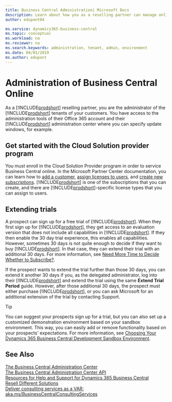 ```yaml
---
title: Business Central Administration| Microsoft Docs
description: Learn about how you as a reselling partner can manage online tenants of Dynamics 365 Business Central.  
author: edupont04

ms.service: dynamics365-business-central
ms.topic: conceptual
ms.workload: na
ms.reviewer: na
ms.search.keywords: administration, tenant, admin, environment
ms.date: 04/01/2019
ms.author: edupont
---
```

# Administration of Business Central Online

As a [!INCLUDE[prodshort](../developer/includes/prodshort.md)] reselling partner, you are the administrator of the [!INCLUDE[prodshort](../developer/includes/prodshort.md)] tenants of your customers. You have access to the administration tools of their Office 365 account and their [!INCLUDE[prodshort](../developer/includes/prodshort.md)] administration center where you can specify update windows, for example.  

## Get started with the Cloud Solution provider program

You must enroll in the Cloud Solution Provider program in order to service Business Central online. In the Microsoft Partner Center documentation, you can learn how to [add a customer](/partner-center/add-a-new-customer?toc=/dynamics365/business-central/dev-itpro/administration&bc=../breadcrumb/toc.yml), [assign licenses to users](/partner-center/assign-licenses-to-users?toc=/dynamics365/business-central/dev-itpro/administration&bc=../breadcrumb/toc.yml), and [create new subscriptions](/partner-center/create-a-new-subscription?toc=/dynamics365/business-central/dev-itpro/administration&bc=../breadcrumb/toc.yml). [!INCLUDE[prodshort](../developer/includes/prodshort.md)] is one of the subscriptions that you can create, and there are [!INCLUDE[prodshort](../developer/includes/prodshort.md)]-specific license types that you can assign to users.  

## Extending trials

A prospect can sign up for a free trial of [!INCLUDE[prodshort](../developer/includes/prodshort.md)]. When they first sign up for [!INCLUDE[prodshort](../developer/includes/prodshort.md)], they get access to an evaluation version that does not include all capabilities in [!INCLUDE[prodshort](../developer/includes/prodshort.md)]. If they then enable the 30 day trial experience, this enables all capabilities. However, sometimes 30 days is not quite enough to decide if they want to buy [!INCLUDE[prodshort](../developer/includes/prodshort.md)]. In that case, they can extend their trial with an additional 30 days. For more information, see [Need More Time to Decide Whether to Subscribe?](/dynamics365/business-central/admin-extend-trial?toc=/dynamics365/business-central/dev-itpro/administration&bc=../breadcrumb/toc.yml).  

If the prospect wants to extend the trial further than those 30 days, you can extend it another 30 days if you, as the delegated administrator, log into their [!INCLUDE[prodshort](../developer/includes/prodshort.md)] and extend the trial using the same **Extend Trial Period** guide. However, after those additional 30 days, the prospect must either purchase [!INCLUDE[prodshort](../developer/includes/prodshort.md)], or you can ask Microsoft for an additional extension of the trial by contacting Support.  

> [!TIP]
> You can suggest your prospects sign up for a trial, but you can also set up a customized demonstration environment based on your sandbox environment. This way, you can easily add or remove functionality based on your prospects' expectations. For more information, see [Choosing Your Dynamics 365 Business Central Development Sandbox Environment](../developer/devenv-sandbox-overview.md).

## See Also

[The Business Central Administration Center](tenant-admin-center.md)  
[The Business Central Administration Center API](administration-center-api.md)  
[Resources for Help and Support for Dynamics 365 Business Central](../help-and-support.md)  
[Resell Different Solutions](../developer/readiness/readiness-reseller.md)  
[Deliver consulting services as a VAR: aka.ms/BusinessCentralConsultingServices](https://aka.ms/BusinessCentralConsultingServices)  
